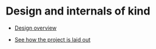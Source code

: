 # Design and internals of kind

* [Design overview](./design)

* [See how the project is laid out](./overview)
